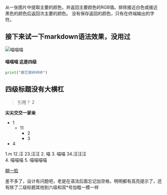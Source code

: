 从一张图片中提取主要的颜色，并返回主要颜色的RGB值。排除接近白色或接近黑色的颜色后返回次主要的颜色。
没有保存返回的颜色，只有在终端输出的字符。

## 接下来试一下markdown语法效果，没用过

![喵喵喵](clipboard_2024-11-23_20-54.bmp)

#### 喵喵喵 这是四级

```python
print("娜艺那砰砰砰")

```  
## 四级标题没有大横杠

> 引用？
>  2

**尖尖交交一家亲**

* 1
  * 11
      * 2
    * 3
* 4

1.m
  12.汪
      23.汪汪
2. 喵
3. 喵喵
        34.汪汪汪  
4. 喵喵喵
5. 喵喵喵喵

[糊一脸](https://live.douyin.com/624323135733)

差不多了，设计有问题吧，老是在语法后面忘记加空格，明明都有高亮提示了，还有除了二级标题其他到六级和双*号加粗一模一样

